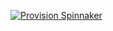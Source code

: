 [![Provision Spinnaker](https://gstatic.com/cloudssh/images/open-btn.png)](https://console.cloud.google.com/cloudshell/editor?shellonly=true&cloudshell_git_repo=https://github.com/duftler/scratch.git&cloudshell_tutorial=provision-spinnaker.md)
